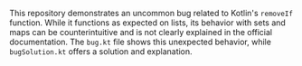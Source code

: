 This repository demonstrates an uncommon bug related to Kotlin's `removeIf` function. While it functions as expected on lists, its behavior with sets and maps can be counterintuitive and is not clearly explained in the official documentation.  The `bug.kt` file shows this unexpected behavior, while `bugSolution.kt` offers a solution and explanation.